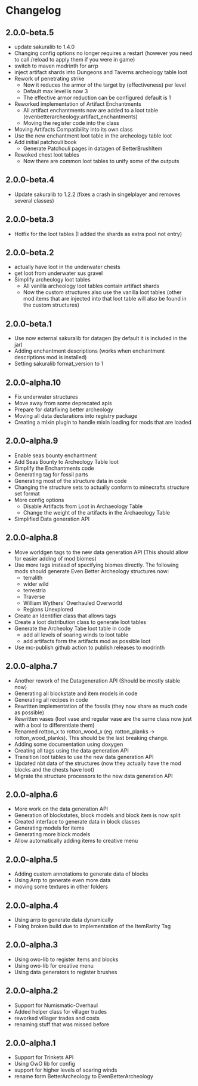 # Changelog

## 2.0.0-beta.5

* update sakuralib to 1.4.0
* Changing config options no longer requires a restart (however you need to call /reload to apply them if you were in game)
* switch to maven modrinth for arrp
* inject artifact shards into Dungeons and Taverns archeology table loot
* Rework of penetrating strike
  * Now it reduces the armor of the target by (effectiveness) per level
  * Default max level is now 3
  * The effective armor reduction can be configured default is 1
* Reworked implementation of Artifact Enchantments
  * All artifact enchantments now are added to a loot table (evenbetterarcheology:artifact_enchantments)
  * Moving the register code into the class
* Moving Artifacts Compatibility into its own class
* Use the new enchantment loot table in the archeology table loot
* Add initial patchouli book
  * Generate Patchouli pages in datagen of BetterBrushItem
* Rewoked chest loot tables
  * Now there are common loot tables to unify some of the outputs

## 2.0.0-beta.4

* Update sakuralib to 1.2.2 (fixes a crash in singelplayer and removes several classes)

## 2.0.0-beta.3

* Hotfix for the loot tables (I added the shards as extra pool not entry)

## 2.0.0-beta.2

* actually have loot in the underwater chests
* get loot from underwater sus gravel
* Simplify archeology loot tables
  * All vanilla archeology loot tables contain artifact shards
  * Now the custom structures also use the vanilla loot tables (other mod items that are injected into that loot table will also be found in the custom structures)

## 2.0.0-beta.1

* Use now external sakuralib for datagen (by default it is included in the jar)
* Adding enchantment descriptions (works when enchantment descriptions mod is installed)
* Setting sakuralib format_version to 1

## 2.0.0-alpha.10

* Fix underwater structures
* Move away from some deprecated apis
* Prepare for datafixing better archeology
* Moving all data declarations into registry package
* Creating a mixin plugin to handle mixin loading for mods that are loaded

## 2.0.0-alpha.9

* Enable seas bounty enchantment
* Add Seas Bounty to Archeology Table loot
* Simplify the Enchantments code
* Generating tag for fossil parts
* Generating most of the structure data in code
* Changing the structure sets to actually conform to minecrafts structure set format
* More config options
  * Disable Artifacts from Loot in Archaeology Table
  * Change the weight of the artifacts in the Archaeology Table
* Simplified Data generation API

## 2.0.0-alpha.8

* Move worldgen tags to the new data generation API (This should allow for easier adding of mod biomes)
* Use more tags instead of specifying biomes directly. The following mods should generate Even Better Archeology structures now:
  * terralith
  * wider wild
  * terrestria
  * Traverse
  * William Wythers' Overhauled Overworld
  * Regions Unexplored
* Create an Identifier class that allows tags
* Create a loot distribution class to generate loot tables
* Generate the Archeoloy Tabe loot table in code
  * add all levels of soaring winds to loot table
  * add artifacts form the artifacts mod as possible loot
* Use mc-publish github action to publish releases to modrinth

## 2.0.0-alpha.7

* Another rework of the Datageneration API (Should be mostly stable now)
* Generating all blockstate and item models in code
* Generating all recipes in code
* Rewritten implementation of the fossils (they now share as much code as possible)
* Rewritten vases (loot vase and regular vase are the same class now just with a bool to differentiate them)
* Renamed rotton_x to rotton_wood_x (eg. rotton_planks -> rotton_wood_planks). This should be the last breaking change.
* Adding some documentation using doxygen
* Creating all tags using the data generation API
* Transition loot tables to use the new data generation API
* Updated nbt data of the structures (now they actually have the mod blocks and the chests have loot)
* Migrate the structure processors to the new data generation API

## 2.0.0-alpha.6

* More work on the data generation API
* Generation of blockstates, block models and block item is now split
* Created interface to generate data in block classes
* Generating models for items
* Generating more block models
* Allow automatically adding items to creative menu

## 2.0.0-alpha.5

* Adding custom annotations to generate data of blocks
* Using Arrp to generate even more data
* moving some textures in other folders

## 2.0.0-alpha.4

* Using arrp to generate data dynamically
* Fixing broken build due to implementation of the ItemRarity Tag

## 2.0.0-alpha.3

* Using owo-lib to register items and blocks
* Using owo-lib for creative menu
* Using data generators to register brushes

## 2.0.0-alpha.2

* Support for Numismatic-Overhaul
* Added helper class for villager trades
* reworked villager trades and costs
* renaming stuff that was missed before

## 2.0.0-alpha.1

* Support for Trinkets API
* Using OwO lib for config
* support for higher levels of soaring winds
* rename form BetterArcheology to EvenBetterArcheology